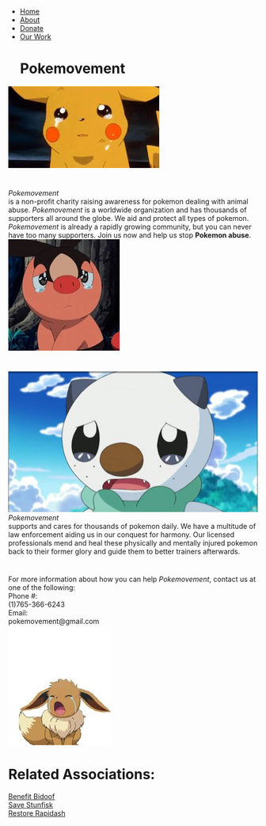 <!DOCTYPE html>
<html>
  <head>
    <meta charset="utf-8" />
    <meta name="viewport" content="width=device-width" />
    <title>Long Live Bidoof</title>
    <link href="style.css" rel="stylesheet" type="text/css" />
  </head>
  <body>
    <ul>
      <li><a class="active" href="index.html">Home</a></li>
      <li><a href="about.html">About</a></li>
      <li><a href="donate.html">Donate</a></li>
      <li><a href="work.html">Our Work</a></li>
      <h1 class="header">Pokemovement</h1>
    </ul>
    <img
      class="sad_pikachu"
      src="sad pokemon/sad_pikachu.jpeg"
      alt="sad pikachu"
    />
    <h1 class="strip"></h1>
    <div class="info">
      <div>
        <em>Pokemovement</em> <br />is a non-profit charity raising awareness
        for pokemon dealing with animal abuse. <em>Pokemovement</em> is a
        worldwide organization and has thousands of supporters all around the
        globe. We aid and protect all types of pokemon. <em>Pokemovement</em> is
        already a rapidly growing community, but you can never have too many
        supporters. Join us now and help us stop <b>Pokemon abuse</b>.
      </div>
      <div>
        <img
          class="sad_tepig"
          src="sad pokemon/sad_tepig.jpeg"
          alt="sad tepig"
        />
      </div>
    </div>
    <h1 class="strip"></h1>
    <div class="info">
      <div>
        <img
          class="sad_oshwatt"
          src="sad pokemon/sad_oshwatt.jpg"
          alt="sad oshwatt"
        />
      </div>
      <div>
        <em>Pokemovement</em> <br />
        supports and cares for thousands of pokemon daily. We have a multitude
        of law enforcement aiding us in our conquest for harmony. Our licensed
        professionals mend and heal these physically and mentally injured
        pokemon back to their former glory and guide them to better trainers
        afterwards.
      </div>
    </div>
    <h1 class="strip"></h1>
    <div class="info">
      <div>
        For more information about how you can help <em>Pokemovement</em>,
        contact us at one of the following:<br />
        Phone #:<br />
        (1)765-366-6243<br />
        Email:<br />
        pokemovement@gmail.com
      </div>
      <div>
        <img
          class="sad_eevee"
          src="sad pokemon/sad_eevee.jpeg"
          alt="sad eevee"
        />
      </div>
    </div>
    <h1 class="associations">Related Associations:</h1>
    <div class="links">
      <div>
        <a class="link" href="bidoof.html" alt="bidoof">Benefit Bidoof</a>
      </div>
      <div>
        <a class="link" href="stunfisk.html" alt="stunfisk">Save Stunfisk</a>
      </div>
      <div>
        <a class="link" href="rapidash.html" alt="rapidash">Restore Rapidash</a>
      </div>
    </div>
  </body>
</html>
